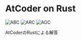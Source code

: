 # AtCoder on Rust
![ABC](https://progress-bar.dev/204/?title=ABC&scale=1467&width=110&suffix=)
![ARC](https://progress-bar.dev/9/?title=ARC&scale=595&width=110&suffix=)
![AGC](https://progress-bar.dev/0/?title=AGC&scale=342&width=110&suffix=)

AtCoderのRustによる解答
